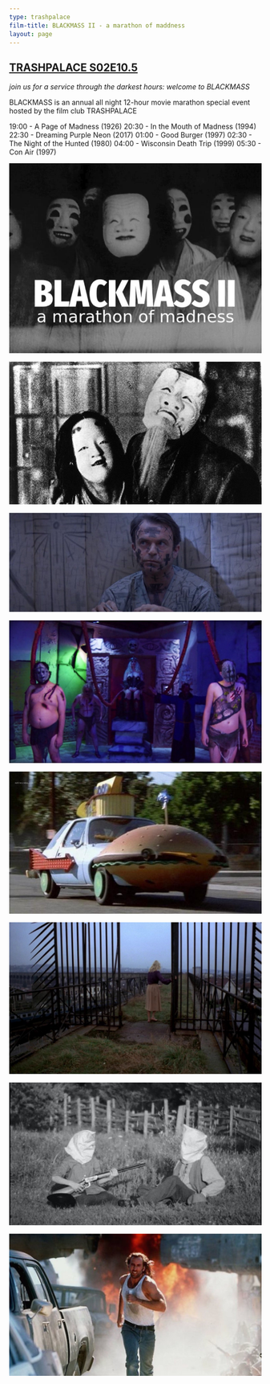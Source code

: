 ```yaml
---
type: trashpalace
film-title: BLACKMASS II - a marathon of maddness
layout: page
---
```


## [TRASHPALACE S02E10.5]({{page.url}})


_join us for a service through the darkest hours: welcome to BLACKMASS_

BLACKMASS is an annual all night 12-hour movie marathon special event hosted by the film club TRASHPALACE

19:00 - A Page of Madness (1926)
20:30 - In the Mouth of Madness (1994)
22:30 - Dreaming Purple Neon (2017)
01:00 - Good Burger (1997)
02:30 - The Night of the Hunted (1980)
04:00 - Wisconsin Death Trip (1999)
05:30 - Con Air (1997)

![BM2](/images/trashpalace/S02/blackmass_00.jpg)

![BM2](/images/trashpalace/S02/blackmass_01.jpg)

![BM2](/images/trashpalace/S02/blackmass_02.jpg)

![BM2](/images/trashpalace/S02/blackmass_03.jpg)

![BM2](/images/trashpalace/S02/blackmass_04.jpg)

![BM2](/images/trashpalace/S02/blackmass_05.jpg)

![BM2](/images/trashpalace/S02/blackmass_06.jpg)

![BM2](/images/trashpalace/S02/blackmass_07.jpg)


